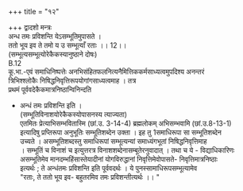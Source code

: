+++
title = "१२"

+++
द्वादशो मन्त्रः  
अन्ध तमः प्रविशन्ति येऽसम्भूतिमुपासते ।  
ततो भूय इव ते तमो य उ सम्भूत्याँ रताः ।। 12।।  
(सम्भूत्यसम्भूत्योरेकैकस्यानुष्ठाने दोषः)  
B.12  
कू.भा.-एवं समाधिनिष्पत्तेः अनभिसंहितफलनित्यनैमित्तिककर्मसाध्यत्वमुपदिश्य अनन्तरं  
त्रिभिश्श्लोकैः निषिद्धनिवृत्तिरूपयोगांगसाध्यत्वमाह । तत्र  
प्रथमं पूर्ववदेकैकमात्रनिष्ठान्विनिन्दति  
- अन्धं तमः प्रविशन्ति इति ।  
(सम्भूतिविनाशयोरेकैकस्योपासनस्य त्याज्यता)  
एतमितः प्रेत्याभिसम्भवितास्मि (छां.उ. 3-14-4) ब्रह्मलोकम् अभिसम्भवामि (छां.उ.8-13-1)  
इत्यादिषु प्रप्तिरूपा अनुभूतिः सम्भूतिशब्देन उक्ता । इह तु 1समाधिरूपा सा सम्भूतिशब्देन  
उच्यते । असम्भूतिशब्दस्तु समाधिरूपां सम्भूत्यन्यां समाध्यंगभूतां निषिद्धनिवृत्तिमाह  
। सम्भूतिं च विनाशं च इत्युत्तरत्र विनाशशब्देनासम्बूतेरनुवादात् । तथा च ये - विद्याधिकारिणः  
असम्भूतिमेव मानदम्भहिंसास्तेयादीनां योगविरुद्धानां निवृत्तिमेवोपासते- निवृत्तिमात्रनिष्ठाः  
इत्यर्थः ; ते अन्धंतमः प्रविशन्ति इति पूर्ववदर्थः । ये पुनस्सामाधिरूपसम्भूत्यामेव  
"रताः, ते ततो भूय इव- बहुतरमिव तमः प्रविशन्तीत्यर्थः ।। "